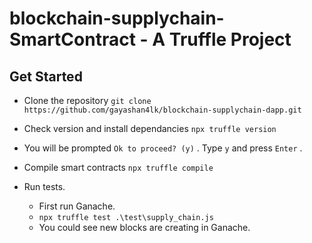 # blockchain-supplychain-SmartContract - A Truffle Project

## Get Started

- Clone the repository
  `git clone https://github.com/gayashan4lk/blockchain-supplychain-dapp.git`

- Check version and install dependancies
  `npx truffle version`

- You will be prompted `Ok to proceed? (y)` . Type `y` and press `Enter` .

- Compile smart contracts `npx truffle compile`

- Run tests.
  - First run Ganache.
  - `npx truffle test .\test\supply_chain.js`
  - You could see new blocks are creating in Ganache.
